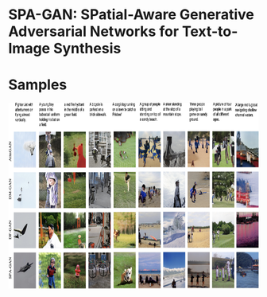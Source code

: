 # SPA-GAN: SPatial-Aware Generative Adversarial Networks for Text-to-Image Synthesis


# Samples
<img src="results.jpeg" width="820px" height="374px"/>


